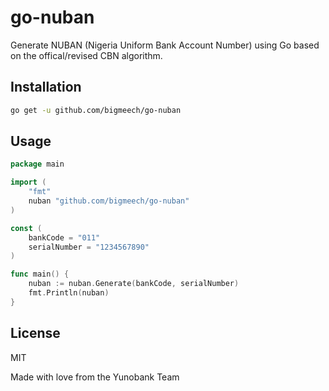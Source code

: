 # go-nuban

Generate NUBAN (Nigeria Uniform Bank Account Number) using Go based on the offical/revised CBN algorithm.

## Installation

```bash
go get -u github.com/bigmeech/go-nuban
```

## Usage

```go
package main

import (
	"fmt"
	nuban "github.com/bigmeech/go-nuban"
)

const (
	bankCode = "011"
	serialNumber = "1234567890"
)

func main() {
	nuban := nuban.Generate(bankCode, serialNumber)
	fmt.Println(nuban)
}

```

## License

MIT


Made with love from the Yunobank Team

